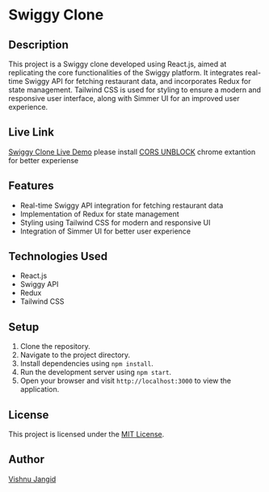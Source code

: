 # Swiggy Clone

## Description
This project is a Swiggy clone developed using React.js, aimed at replicating the core functionalities of the Swiggy platform. It integrates real-time Swiggy API for fetching restaurant data, and incorporates Redux for state management. Tailwind CSS is used for styling to ensure a modern and responsive user interface, along with Simmer UI for an improved user experience.

## Live Link
[Swiggy Clone Live Demo](https://main--vishnu-foodvila.netlify.app/)
please install [CORS UNBLOCK](https://chromewebstore.google.com/detail/cors-unblock/lfhmikememgdcahcdlaciloancbhjino) chrome extantion for better experiense

## Features
- Real-time Swiggy API integration for fetching restaurant data
- Implementation of Redux for state management
- Styling using Tailwind CSS for modern and responsive UI
- Integration of Simmer UI for better user experience

## Technologies Used
- React.js
- Swiggy API
- Redux
- Tailwind CSS

## Setup
1. Clone the repository.
2. Navigate to the project directory.
3. Install dependencies using `npm install`.
4. Run the development server using `npm start`.
5. Open your browser and visit `http://localhost:3000` to view the application.

## License
This project is licensed under the [MIT License](LICENSE).

## Author
[Vishnu Jangid](https://github.com/your-github-profile/)

